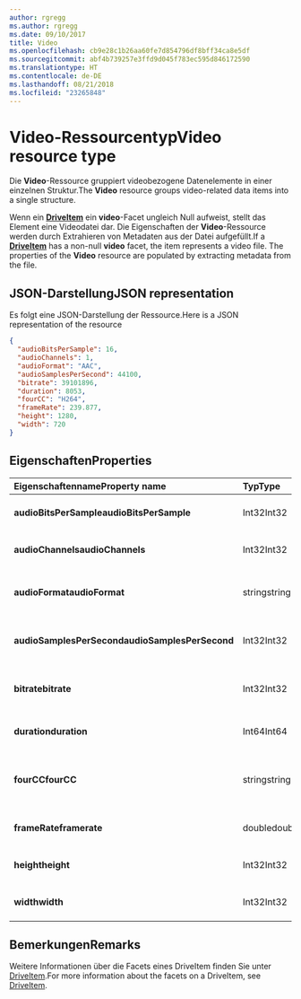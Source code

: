 ```yaml
---
author: rgregg
ms.author: rgregg
ms.date: 09/10/2017
title: Video
ms.openlocfilehash: cb9e28c1b26aa60fe7d854796df8bff34ca8e5df
ms.sourcegitcommit: abf4b739257e3ffd9d045f783ec595d846172590
ms.translationtype: HT
ms.contentlocale: de-DE
ms.lasthandoff: 08/21/2018
ms.locfileid: "23265848"
---
```

# <a name="video-resource-type"></a><span data-ttu-id="3060e-102">Video-Ressourcentyp</span><span class="sxs-lookup"><span data-stu-id="3060e-102">Video resource type</span></span>

<span data-ttu-id="3060e-103">Die **Video**-Ressource gruppiert videobezogene Datenelemente in einer einzelnen Struktur.</span><span class="sxs-lookup"><span data-stu-id="3060e-103">The **Video** resource groups video-related data items into a single structure.</span></span>

<span data-ttu-id="3060e-p101">Wenn ein [**DriveItem**](driveitem.md) ein **video**-Facet ungleich Null aufweist, stellt das Element eine Videodatei dar. Die Eigenschaften der **Video**-Ressource werden durch Extrahieren von Metadaten aus der Datei aufgefüllt.</span><span class="sxs-lookup"><span data-stu-id="3060e-p101">If a [**DriveItem**](driveitem.md) has a non-null **video** facet, the item represents a video file. The properties of the **Video** resource are populated by extracting metadata from the file.</span></span>

## <a name="json-representation"></a><span data-ttu-id="3060e-106">JSON-Darstellung</span><span class="sxs-lookup"><span data-stu-id="3060e-106">JSON representation</span></span>

<span data-ttu-id="3060e-107">Es folgt eine JSON-Darstellung der Ressource.</span><span class="sxs-lookup"><span data-stu-id="3060e-107">Here is a JSON representation of the resource</span></span>

<!-- {
  "blockType": "resource",
  "optionalProperties": [  ],
  "@odata.type": "microsoft.graph.video"
}-->

```json
{
  "audioBitsPerSample": 16,
  "audioChannels": 1,
  "audioFormat": "AAC",
  "audioSamplesPerSecond": 44100,
  "bitrate": 39101896,
  "duration": 8053,
  "fourCC": "H264",
  "frameRate": 239.877,
  "height": 1280,
  "width": 720
}
```

## <a name="properties"></a><span data-ttu-id="3060e-108">Eigenschaften</span><span class="sxs-lookup"><span data-stu-id="3060e-108">Properties</span></span>

| <span data-ttu-id="3060e-109">Eigenschaftenname</span><span class="sxs-lookup"><span data-stu-id="3060e-109">Property name</span></span>             | <span data-ttu-id="3060e-110">Typ</span><span class="sxs-lookup"><span data-stu-id="3060e-110">Type</span></span>   | <span data-ttu-id="3060e-111">Beschreibung</span><span class="sxs-lookup"><span data-stu-id="3060e-111">Description</span></span>
|:--------------------------|:-------|:----------------------------------------
| <span data-ttu-id="3060e-112">**audioBitsPerSample**</span><span class="sxs-lookup"><span data-stu-id="3060e-112">**audioBitsPerSample**</span></span>    | <span data-ttu-id="3060e-113">Int32</span><span class="sxs-lookup"><span data-stu-id="3060e-113">Int32</span></span>  | <span data-ttu-id="3060e-114">Anzahl von Audiobits pro Sample.</span><span class="sxs-lookup"><span data-stu-id="3060e-114">Number of audio bits per sample.</span></span>
| <span data-ttu-id="3060e-115">**audioChannels**</span><span class="sxs-lookup"><span data-stu-id="3060e-115">**audioChannels**</span></span>         | <span data-ttu-id="3060e-116">Int32</span><span class="sxs-lookup"><span data-stu-id="3060e-116">Int32</span></span>  | <span data-ttu-id="3060e-117">Anzahl der Audiokanäle.</span><span class="sxs-lookup"><span data-stu-id="3060e-117">Number of audio channels.</span></span>
| <span data-ttu-id="3060e-118">**audioFormat**</span><span class="sxs-lookup"><span data-stu-id="3060e-118">**audioFormat**</span></span>           | <span data-ttu-id="3060e-119">string</span><span class="sxs-lookup"><span data-stu-id="3060e-119">string</span></span> | <span data-ttu-id="3060e-120">Name des Audioformats (AAC, MP3 usw.).</span><span class="sxs-lookup"><span data-stu-id="3060e-120">Name of the audio format (AAC, MP3, etc.).</span></span>
| <span data-ttu-id="3060e-121">**audioSamplesPerSecond**</span><span class="sxs-lookup"><span data-stu-id="3060e-121">**audioSamplesPerSecond**</span></span> | <span data-ttu-id="3060e-122">Int32</span><span class="sxs-lookup"><span data-stu-id="3060e-122">Int32</span></span>  | <span data-ttu-id="3060e-123">Anzahl der Audiosamples pro Sekunde.</span><span class="sxs-lookup"><span data-stu-id="3060e-123">Number of audio samples per second.</span></span>
| <span data-ttu-id="3060e-124">**bitrate**</span><span class="sxs-lookup"><span data-stu-id="3060e-124">**bitrate**</span></span>               | <span data-ttu-id="3060e-125">Int32</span><span class="sxs-lookup"><span data-stu-id="3060e-125">Int32</span></span>  | <span data-ttu-id="3060e-126">Bitrate des Videos in Bits pro Sekunde.</span><span class="sxs-lookup"><span data-stu-id="3060e-126">Bit rate of the video in bits per second.</span></span>
| <span data-ttu-id="3060e-127">**duration**</span><span class="sxs-lookup"><span data-stu-id="3060e-127">**duration**</span></span>              | <span data-ttu-id="3060e-128">Int64</span><span class="sxs-lookup"><span data-stu-id="3060e-128">Int64</span></span>  | <span data-ttu-id="3060e-129">Dauer der Datei in Millisekunden.</span><span class="sxs-lookup"><span data-stu-id="3060e-129">Duration of the file in milliseconds.</span></span>
| <span data-ttu-id="3060e-130">**fourCC**</span><span class="sxs-lookup"><span data-stu-id="3060e-130">**fourCC**</span></span>                | <span data-ttu-id="3060e-131">string</span><span class="sxs-lookup"><span data-stu-id="3060e-131">string</span></span> | <span data-ttu-id="3060e-132">„Vier Zeichencode“-Name des Videoformats.</span><span class="sxs-lookup"><span data-stu-id="3060e-132">"Four character code" name of the video format.</span></span>
| <span data-ttu-id="3060e-133">**frameRate**</span><span class="sxs-lookup"><span data-stu-id="3060e-133">**framerate**</span></span>             | <span data-ttu-id="3060e-134">double</span><span class="sxs-lookup"><span data-stu-id="3060e-134">double</span></span> | <span data-ttu-id="3060e-135">Framerate des Videos.</span><span class="sxs-lookup"><span data-stu-id="3060e-135">Frame rate of the video.</span></span>
| <span data-ttu-id="3060e-136">**height**</span><span class="sxs-lookup"><span data-stu-id="3060e-136">**height**</span></span>                | <span data-ttu-id="3060e-137">Int32</span><span class="sxs-lookup"><span data-stu-id="3060e-137">Int32</span></span>  | <span data-ttu-id="3060e-138">Die Höhe des Videos in Pixel.</span><span class="sxs-lookup"><span data-stu-id="3060e-138">Height of the video, in pixels.</span></span>
| <span data-ttu-id="3060e-139">**width**</span><span class="sxs-lookup"><span data-stu-id="3060e-139">**width**</span></span>                 | <span data-ttu-id="3060e-140">Int32</span><span class="sxs-lookup"><span data-stu-id="3060e-140">Int32</span></span>  | <span data-ttu-id="3060e-141">Die Breite des Videos in Pixel.</span><span class="sxs-lookup"><span data-stu-id="3060e-141">Width of the video, in pixels.</span></span>

[item-resource]: ../resources/driveitem.md

## <a name="remarks"></a><span data-ttu-id="3060e-142">Bemerkungen</span><span class="sxs-lookup"><span data-stu-id="3060e-142">Remarks</span></span>

<span data-ttu-id="3060e-143">Weitere Informationen über die Facets eines DriveItem finden Sie unter [DriveItem](driveitem.md).</span><span class="sxs-lookup"><span data-stu-id="3060e-143">For more information about the facets on a DriveItem, see [DriveItem](driveitem.md).</span></span>

<!-- {
  "type": "#page.annotation",
  "description": "The video facet provides information about the properties of a video file.",
  "keywords": "bitrate,duration,size,video",
  "section": "documentation",
  "tocPath": "Facets/Video"
} -->
